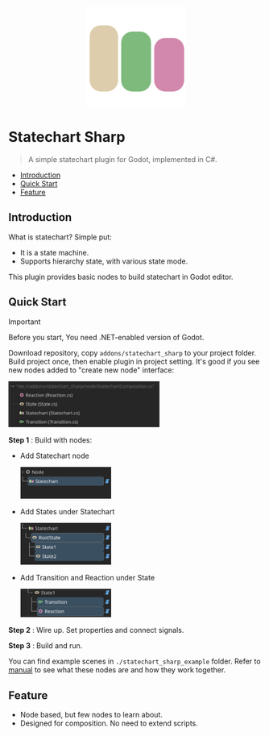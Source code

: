 <p align="center">
  <img src="./docs/asset/StatechartLogo.svg" height="200px" />
</p>

# Statechart Sharp

 > A simple statechart plugin for Godot, implemented in C#.

- [Introduction](#introduction)
- [Quick Start](#quick-start)
- [Feature](#feature)

## Introduction

What is statechart? Simple put:

- It is a state machine.
- Supports hierarchy state, with various state mode.

This plugin provides basic nodes to build statechart in Godot editor.

## Quick Start

> [!IMPORTANT]
>
> Before you start, You need .NET-enabled version of Godot.

Download repository, copy `addons/statechart_sharp` to your project folder. Build project once, then enable plugin in project setting. It's good if you see new nodes added to "create new node" interface:

<img src="./docs/asset/ss_imported_nodes.png" alt="ss_imported_nodes" style="width:300px;"/>

**Step 1** : Build with nodes:

- Add Statechart node

  <img src="./docs/asset/ss_add_statechart.png" alt="ss_add_statechart" style="width:180px;"/>

- Add States under Statechart

  <img src="./docs/asset/ss_add_states.png" alt="ss_add_state" style="width:180px;"/>

- Add Transition and Reaction under State

  <img src="./docs/asset/ss_add_transition_&_reaction.png" alt="ss_add_transition" style="width:180px;"/>

**Step 2** : Wire up. Set properties and connect signals.

**Step 3** : Build and run.

You can find example scenes in `./statechart_sharp_example` folder. Refer to [manual](./docs/manual.md) to see what these nodes are and how they work together.

## Feature

- Node based, but few nodes to learn about.
- Designed for composition. No need to extend scripts.
